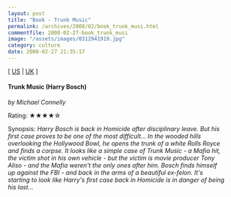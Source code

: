 ```yaml
---
layout: post
title: "Book - Trunk Music"
permalink: /archives/2008/02/book_trunk_musi.html
commentfile: 2008-02-27-book_trunk_musi
image: "/assets/images/0312941919.jpg"
category: culture
date: 2008-02-27 21:35:17
---
```


\[ [US](http://www.amazon.com/o/asin/0312941919) | [UK](http://www.amazon.co.uk/o/asin/0312941919) \]

#### Trunk Music (Harry Bosch)

<em>by Michael Connelly</em>

Rating: ★★★★☆

<div class="book_synopsis" markdown="1">
Synopsis: <em>Harry Bosch is back in Homicide after disciplinary leave. But his first case proves to be one of the most difficult... In the wooded hills overlooking the Hollywood Bowl, he opens the trunk of a white Rolls Royce and finds a corpse. It looks like a simple case of Trunk Music - a Mafia hit, the victim shot in his own vehicle - but the victim is movie producer Tony Aliso - and the Mafia weren't the only ones after him. Bosch finds himself up against the FBI - and back in the arms of a beautiful ex-felon. It's starting to look like Harry's first case back in Homicide is in danger of being his last...</em>
</div>
